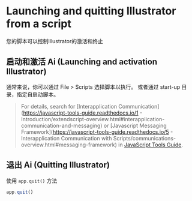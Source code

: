 # Launching and quitting Illustrator from a script

您的脚本可以控制Illustrator的激活和终止

## 启动和激活 Ai (Launching and activation Illustrator)

通常来说，你可以通过 File > Scripts 选择脚本以执行。 或者通过 start-up 目录，指定自启动脚本。

> For details, search for [Interapplication Communication](https://javascript-tools-guide.readthedocs.io/1 - Introduction/extendscript-overview.html#interapplication-communication-and-messaging) or [Javascript Messaging Framework](https://javascript-tools-guide.readthedocs.io/5 - Interapplication Communication with Scripts/communications-overview.html#messaging-framework) in [JavaScript Tools Guide](http://estk.aenhancers.com/).

## 退出 Ai (Quitting Illustrator)

使用 `app.quit()` 方法

```js
app.quit()
```

